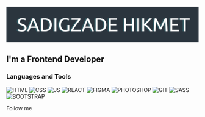 [![Header](https://github.com/sadigzade/sadigzade/blob/main/assets/header-2.png)](https://vk.com/sadigzade)

## I'm a Frontend Developer

### Languages and Tools
![HTML](https://img.shields.io/badge/-HTML-2B353E?style=for-the-badge&logo=html5&logoColor=E44D25)
![CSS](https://img.shields.io/badge/-CSS-2B353E?style=for-the-badge&logo=css3&logoColor=007AFB)
![JS](https://img.shields.io/badge/-JS-2B353E?style=for-the-badge&logo=javascript&logoColor=FEE400)
![REACT](https://img.shields.io/badge/-REACT-2B353E?style=for-the-badge&logo=react&logoColor=01DAF7)
![FIGMA](https://img.shields.io/badge/-FIGMA-2B353E?style=for-the-badge&logo=figma&logoColor=A159FE)
![PHOTOSHOP](https://img.shields.io/badge/-PHOTOSHOP-2B353E?style=for-the-badge&logo=adobephotoshop&logoColor=7EBFF3)
![GIT](https://img.shields.io/badge/-GIT-2B353E?style=for-the-badge&logo=git&logoColor=ED523B)
![SASS](https://img.shields.io/badge/-SASS-2B353E?style=for-the-badge&logo=sass&logoColor=CC6699)
![BOOTSTRAP](https://img.shields.io/badge/-BOOTSTRAP-2B353E?style=for-the-badge&logo=bootstrap&logoColor=563B7D)

Follow me